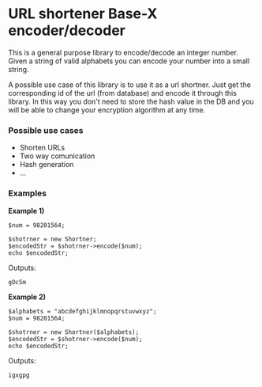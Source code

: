 # URL shortener Base-X encoder/decoder

This is a general purpose library to encode/decode an integer number. Given a string of valid alphabets you can encode your number into a small string. 

A possible use case of this library is to use it as a url shortner. Just get the corresponding id of the url (from database) and encode it through this library. In this way you don't need to store the hash value in the DB and you will be able to change your encryption algorithm at any time.


### Possible use cases
* Shorten URLs
* Two way comunication 
* Hash generation
* ...


### Examples 

**Example 1)**
    
    $num = 98201564;

    $shotrner = new Shortner;
    $encodedStr = $shotrner->encode($num);
    echo $encodedStr;

Outputs: 
    
    gOcSm

**Example 2)**
    
    $alphabets = "abcdefghijklmnopqrstuvwxyz";
    $num = 98201564;

    $shotrner = new Shortner($alphabets);
    $encodedStr = $shotrner->encode($num);
    echo $encodedStr;
    
Outputs:
    
    igxgpg
